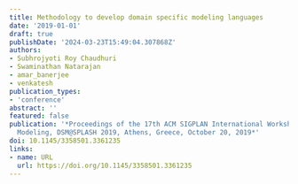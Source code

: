 ```yaml
---
title: Methodology to develop domain specific modeling languages
date: '2019-01-01'
draft: true
publishDate: '2024-03-23T15:49:04.307868Z'
authors:
- Subhrojyoti Roy Chaudhuri
- Swaminathan Natarajan
- amar_banerjee
- venkatesh
publication_types:
- 'conference'
abstract: ''
featured: false
publication: '*Proceedings of the 17th ACM SIGPLAN International Workshop on Domain-Specific
  Modeling, DSM@SPLASH 2019, Athens, Greece, October 20, 2019*'
doi: 10.1145/3358501.3361235
links:
- name: URL
  url: https://doi.org/10.1145/3358501.3361235
---
```



